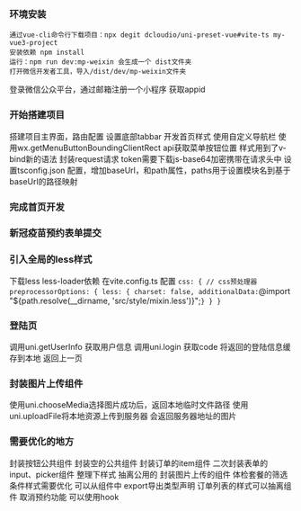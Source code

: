 <!--
 * @Date: 2023-01-06 13:06:55
 * @LastEditors: zhangshuangli
 * @LastEditTime: 2023-01-14 16:36:22
 * @Description: 这是****文件
-->
### 环境安装
    通过vue-cli命令行下载项目：npx degit dcloudio/uni-preset-vue#vite-ts my-vue3-project
    安装依赖 npm install
    运行：npm run dev:mp-weixin 会生成一个 dist文件夹
    打开微信开发者工具，导入/dist/dev/mp-weixin文件夹
登录微信公众平台，通过邮箱注册一个小程序 获取appid

### 开始搭建项目
搭建项目主界面，路由配置
设置底部tabbar
开发首页样式
    使用自定义导航栏
    使用wx.getMenuButtonBoundingClientRect api获取菜单按钮位置
    样式用到了v-bind新的语法
封装request请求
    token需要下载js-base64加密携带在请求头中
设置tsconfig.json 配置，增加baseUrl，和path属性，paths用于设置模块名到基于baseUrl的路径映射

### 完成首页开发

### 新冠疫苗预约表单提交

### 引入全局的less样式
下载less less-loader依赖
在vite.config.ts 配置
`
  css: {
    // css预处理器
    preprocessorOptions: {
      less: {
        charset: false,
        additionalData: `@import "${path.resolve(__dirname, 'src/style/mixin.less')}";`
      }
    }
  }
`
### 登陆页
  调用uni.getUserInfo 获取用户信息
  调用uni.login 获取code
  将返回的登陆信息缓存到本地 返回上一页

### 封装图片上传组件
使用uni.chooseMedia选择图片成功后，返回本地临时文件路径
使用uni.uploadFile将本地资源上传到服务器 会返回服务器地址的图片

### 需要优化的地方
封装按钮公共组件
封装空的公共组件
封装订单的item组件
二次封装表单的 input、picker组件
整理下样式 抽离公用的
封装图片上传的组件
体检套餐的筛选条件样式需要优化
可以从组件中 export导出类型声明
订单列表的样式可以抽离组件
取消预约功能 可以使用hook